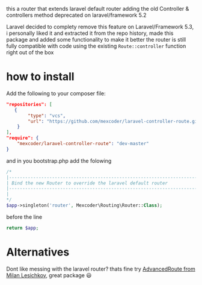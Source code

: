 this a router that extends laravel default router adding the old Controller &amp; controllers method deprecated on laravel/framework 5.2

Laravel decided to complety remove this feature on Laravel/Framework 5.3, i personally liked it and extracted it from the repo history, made this package and added some functionality to make it better
the router is still fully compatible with code using the existing ```Route::controller``` function right out of the box

# how to install

Add the following to your composer file:

```json
"repositories": [
   {
        "type": "vcs",
        "url": "https://github.com/mexcoder/laravel-controller-route.git"
    }
],
"require": {
    "mexcoder/laravel-controller-route": "dev-master"
}
```

and in you bootstrap.php add the folowing

```php
/*
|--------------------------------------------------------------------------
| Bind the new Router to override the laravel default router
|--------------------------------------------------------------------------
|
*/
$app->singleton('router', Mexcoder\Routing\Router::Class);
```   
 
before the line

```php
return $app;
```

# Alternatives
Dont like messing with the laravel router? thats fine try [AdvancedRoute from Milan Lesichkov](https://github.com/lesichkovm/laravel-advanced-route), great package :smiley:
